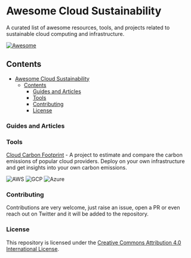 # Awesome Cloud Sustainability

A curated list of awesome resources, tools, and projects related to sustainable cloud computing and infrastructure.

[![Awesome](https://awesome.re/badge.svg)](https://awesome.re)


## Contents

- [Awesome Cloud Sustainability](#awesome-cloud-sustainability)
  - [Contents](#contents)
    - [Guides and Articles](#guides-and-articles)
    - [Tools](#tools)
    - [Contributing](#contributing)
    - [License](#license)


### Guides and Articles

### Tools
[Cloud Carbon Footprint](https://www.cloudcarbonfootprint.org/) - A project to estimate and compare the carbon emissions of popular cloud providers. Deploy on your own infrastructure and get insights into your own carbon emissions.

![AWS](https://img.shields.io/badge/AWS-orange?style=flat-square) ![GCP](https://img.shields.io/badge/GCP-9cf?style=flat-square) ![Azure](https://img.shields.io/badge/Azure-blue?style=flat-square)



### Contributing
Contributions are very welcome, just raise an issue, open a PR or even reach out on Twitter and it will be added to the repository. 

### License

This repository is licensed under the [Creative Commons Attribution 4.0 International License](https://creativecommons.org/licenses/by/4.0/).
